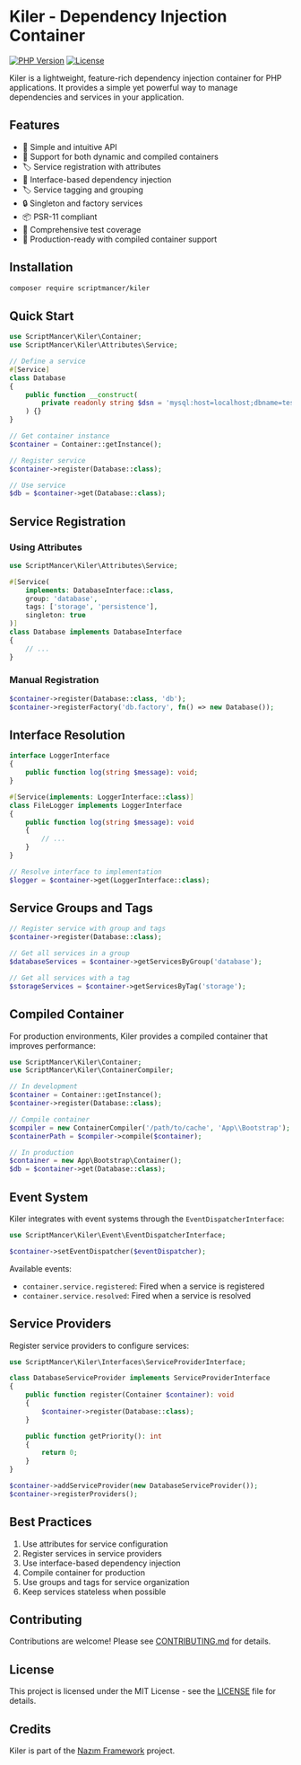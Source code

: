 # Kiler - Dependency Injection Container

[![PHP Version](https://img.shields.io/badge/PHP-8.3%2B-blue.svg)](https://php.net)
[![License](https://img.shields.io/badge/license-MIT-green.svg)](LICENSE)

Kiler is a lightweight, feature-rich dependency injection container for PHP applications. It provides a simple yet powerful way to manage dependencies and services in your application.

## Features

- 🚀 Simple and intuitive API
- 🔄 Support for both dynamic and compiled containers
- 🏷️ Service registration with attributes
- 🔌 Interface-based dependency injection
- 🏷️ Service tagging and grouping
- 🔒 Singleton and factory services
- 📦 PSR-11 compliant
- 🧪 Comprehensive test coverage
- 🚀 Production-ready with compiled container support

## Installation

```bash
composer require scriptmancer/kiler
```

## Quick Start

```php
use ScriptMancer\Kiler\Container;
use ScriptMancer\Kiler\Attributes\Service;

// Define a service
#[Service]
class Database
{
    public function __construct(
        private readonly string $dsn = 'mysql:host=localhost;dbname=test'
    ) {}
}

// Get container instance
$container = Container::getInstance();

// Register service
$container->register(Database::class);

// Use service
$db = $container->get(Database::class);
```

## Service Registration

### Using Attributes

```php
use ScriptMancer\Kiler\Attributes\Service;

#[Service(
    implements: DatabaseInterface::class,
    group: 'database',
    tags: ['storage', 'persistence'],
    singleton: true
)]
class Database implements DatabaseInterface
{
    // ...
}
```

### Manual Registration

```php
$container->register(Database::class, 'db');
$container->registerFactory('db.factory', fn() => new Database());
```

## Interface Resolution

```php
interface LoggerInterface
{
    public function log(string $message): void;
}

#[Service(implements: LoggerInterface::class)]
class FileLogger implements LoggerInterface
{
    public function log(string $message): void
    {
        // ...
    }
}

// Resolve interface to implementation
$logger = $container->get(LoggerInterface::class);
```

## Service Groups and Tags

```php
// Register service with group and tags
$container->register(Database::class);

// Get all services in a group
$databaseServices = $container->getServicesByGroup('database');

// Get all services with a tag
$storageServices = $container->getServicesByTag('storage');
```

## Compiled Container

For production environments, Kiler provides a compiled container that improves performance:

```php
use ScriptMancer\Kiler\Container;
use ScriptMancer\Kiler\ContainerCompiler;

// In development
$container = Container::getInstance();
$container->register(Database::class);

// Compile container
$compiler = new ContainerCompiler('/path/to/cache', 'App\\Bootstrap');
$containerPath = $compiler->compile($container);

// In production
$container = new App\Bootstrap\Container();
$db = $container->get(Database::class);
```

## Event System

Kiler integrates with event systems through the `EventDispatcherInterface`:

```php
use ScriptMancer\Kiler\Event\EventDispatcherInterface;

$container->setEventDispatcher($eventDispatcher);
```

Available events:
- `container.service.registered`: Fired when a service is registered
- `container.service.resolved`: Fired when a service is resolved

## Service Providers

Register service providers to configure services:

```php
use ScriptMancer\Kiler\Interfaces\ServiceProviderInterface;

class DatabaseServiceProvider implements ServiceProviderInterface
{
    public function register(Container $container): void
    {
        $container->register(Database::class);
    }

    public function getPriority(): int
    {
        return 0;
    }
}

$container->addServiceProvider(new DatabaseServiceProvider());
$container->registerProviders();
```

## Best Practices

1. Use attributes for service configuration
2. Register services in service providers
3. Use interface-based dependency injection
4. Compile container for production
5. Use groups and tags for service organization
6. Keep services stateless when possible

## Contributing

Contributions are welcome! Please see [CONTRIBUTING.md](CONTRIBUTING.md) for details.

## License

This project is licensed under the MIT License - see the [LICENSE](LICENSE) file for details.

## Credits

Kiler is part of the [Nazım Framework](https://github.com/scriptmancer/nazim) project. 